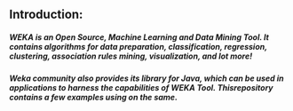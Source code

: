 ## **Introduction:**
##### WEKA is an Open Source, Machine Learning and Data Mining Tool. It contains algorithms for data preparation, classification, regression, clustering, association rules mining, visualization, and lot more!
##### Weka community also provides its library for Java, which can be used in applications to harness the capabilities of WEKA Tool. Thisrepository contains a few examples using on the same. 
